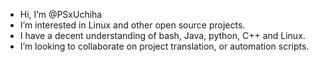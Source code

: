 - Hi, I’m @PSxUchiha
- I’m interested in Linux and other open source projects.
- I have a decent understanding of bash, Java, python, C++ and Linux.
- I’m looking to collaborate on project translation, or automation scripts.

<!---
PSxUchiha/PSxUchiha is a ✨ special ✨ repository because its `README.md` (this file) appears on your GitHub profile.
You can click the Preview link to take a look at your changes.
--->
